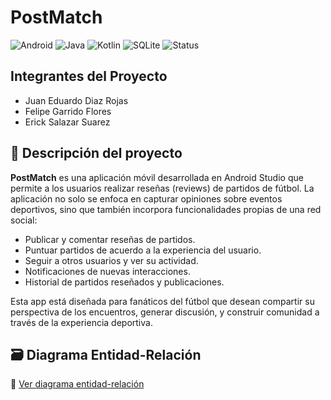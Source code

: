 # PostMatch

![Android](https://img.shields.io/badge/platform-Android-green)
![Java](https://img.shields.io/badge/language-Java-blue)
![Kotlin](https://img.shields.io/badge/language-Kotlin-purple)
![SQLite](https://img.shields.io/badge/database-SQLite-lightgrey)
![Status](https://img.shields.io/badge/status-in%20development-yellow)

## Integrantes del Proyecto
- Juan Eduardo Diaz Rojas
- Felipe Garrido Flores
- Erick Salazar Suarez

## 📱 Descripción del proyecto

**PostMatch** es una aplicación móvil desarrollada en Android Studio que permite a los usuarios realizar reseñas (reviews) de partidos de fútbol. La aplicación no solo se enfoca en capturar opiniones sobre eventos deportivos, sino que también incorpora funcionalidades propias de una red social:

- Publicar y comentar reseñas de partidos.
- Puntuar partidos de acuerdo a la experiencia del usuario.
- Seguir a otros usuarios y ver su actividad.
- Notificaciones de nuevas interacciones.
- Historial de partidos reseñados y publicaciones.

Esta app está diseñada para fanáticos del fútbol que desean compartir su perspectiva de los encuentros, generar discusión, y construir comunidad a través de la experiencia deportiva.

## 🗃️ Diagrama Entidad-Relación


📎 [Ver diagrama entidad-relación](docs/entidad-relacion.png)

